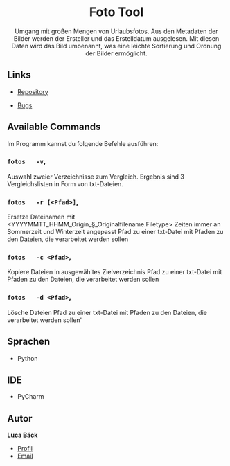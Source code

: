 <h1 align="center">Foto Tool</h1>

<p align="center">Umgang mit großen Mengen von Urlaubsfotos. Aus den Metadaten der Bilder
werden der Ersteller und das Erstelldatum ausgelesen. Mit diesen Daten wird das
Bild umbenannt, was eine leichte Sortierung und Ordnung der Bilder ermöglicht.</p>

## Links

- [Repository](https://github.com/luca-baeck/Foto-Tool "Foto Tool Repository")

- [Bugs](https://github.com/luca-baeck/Foto-Tool/issues "Issues Page")

## Available Commands

Im Programm kannst du folgende Befehle ausführen:

### `fotos   -v`,

Auswahl zweier Verzeichnisse zum Vergleich. Ergebnis sind 3 Vergleichslisten in Form von txt-Dateien.

### `fotos   -r [<Pfad>]`,

Ersetze Dateinamen mit <YYYYMMTT_HHMM_Origin_§_Originalfilename.Filetype>
Zeiten immer an Sommerzeit und Winterzeit angepasst
<Pfad>  Pfad zu einer txt-Datei mit Pfaden zu den Dateien, die verarbeitet werden sollen

### `fotos   -c <Pfad>`,

Kopiere Dateien in ausgewähltes Zielverzeichnis
<Pfad>  Pfad zu einer txt-Datei mit Pfaden zu den Dateien, die verarbeitet werden sollen

### `fotos   -d <Pfad>`,

Lösche Dateien
<Pfad>  Pfad zu einer txt-Datei mit Pfaden zu den Dateien, die verarbeitet werden sollen'

## Sprachen

- Python

## IDE

- PyCharm

## Autor

**Luca Bäck**

- [Profil](https://github.com/luca-baeck "Luca Bäck")
- [Email](mailto:luca.baeck@outlook.de?subject=Hello "Hi!")
